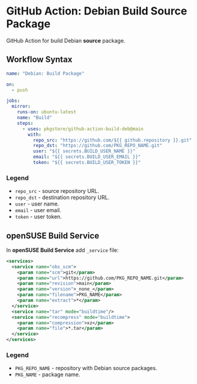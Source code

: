 # GitHub Action: Debian Build Source Package

GitHub Action for build Debian **source** package.

## Workflow Syntax

```yml
name: "Debian: Build Package"

on:
  - push

jobs:
  mirror:
    runs-on: ubuntu-latest
    name: "Build"
    steps:
      - uses: pkgstore/github-action-build-deb@main
        with:
          repo_src: "https://github.com/${{ github.repository }}.git"
          repo_dst: "https://github.com/PKG_REPO_NAME.git"
          user: "${{ secrets.BUILD_USER_NAME }}"
          email: "${{ secrets.BUILD_USER_EMAIL }}"
          token: "${{ secrets.BUILD_USER_TOKEN }}"
```

### Legend

- `repo_src` - source repository URL.
- `repo_dst` - destination repository URL.
- `user` - user name.
- `email` - user email.
- `token` - user token.

## openSUSE Build Service

In **openSUSE Build Service** add `_service` file:

```xml
<services>
  <service name="obs_scm">
    <param name="scm">git</param>
    <param name="url">https://github.com/PKG_REPO_NAME.git</param>
    <param name="revision">main</param>
    <param name="version">_none_</param>
    <param name="filename">PKG_NAME</param>
    <param name="extract">*</param>
  </service>
  <service name="tar" mode="buildtime"/>
  <service name="recompress" mode="buildtime">
    <param name="compression">xz</param>
    <param name="file">*.tar</param>
  </service>
</services>
```

### Legend

- `PKG_REPO_NAME` - repository with Debian source packages.
- `PKG_NAME` - package name.
